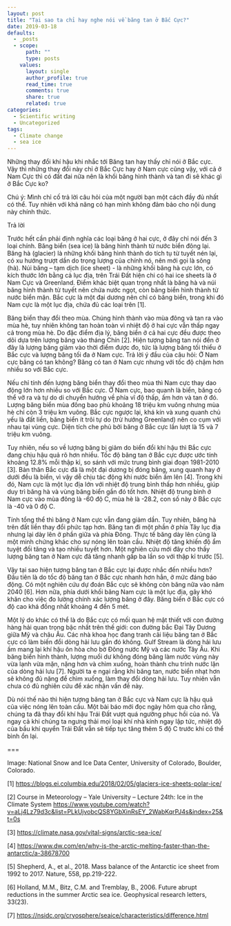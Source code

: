 ```yaml
---
layout: post
title: "Tại sao ta chỉ hay nghe nói về băng tan ở Bắc Cực?"
date: 2019-03-18
defaults:
  - _posts
  - scope:
      path: ""
      type: posts
    values:
      layout: single
      author_profile: true
      read_time: true
      comments: true
      share: true
      related: true
categories:
  - Scientific writing
  - Uncategorized
tags:
  - Climate change
  - sea ice
---
```


Những thay đổi khí hậu khi nhắc tới Băng tan hay thấy chỉ nói ở Bắc cực. Vậy thì những thay đổi này chỉ ở Bắc Cực hay ở Nam cực cũng vậy, với cả ở Nam Cực thì có đất đai nữa nên là khối băng hình thành và tan đi sẽ khác gì ở Bắc Cực ko?

Chú ý: Mình chỉ cố trả lời câu hỏi của một người bạn một cách đầy đủ nhất có thể. Tuy nhiên với khả năng có hạn mình không đảm bảo cho nội dung này chính thức.

Trả lời

Trước hết cần phải định nghĩa các loại băng ở hai cực, ở đây chỉ nói đến 3 loại chính. Băng biển (sea ice) là băng hình thành từ nước biển đông lại. Băng hà (glacier) là những khối băng hình thành do tích tụ từ tuyết nén lại, có xu hướng trượt dần do trọng lượng của chính nó, nên mới gọi là sông (hà). Núi băng – tạm dịch (ice sheet) - là những khối băng hà cực lớn, có kích thước lớn bằng cả lục địa, trên Trái Đất hiện chi có hai ice sheets là ở Nam Cực và Greenland. Điểm khác biệt quan trọng nhất là băng hà và núi băng hình thành từ tuyết nên chứa nước ngọt, còn băng biển hình thành từ nước biển mặn. Bắc cực là một đại dương nên chỉ có băng biển, trong khi đó Nam cực là một lục địa, chứa đủ các loại trên [1].

Băng biển thay đổi theo mùa. Chúng hình thành vào mùa đông và tan ra vào mùa hè, tuy nhiên không tan hoàn toàn vì nhiệt độ ở hai cực vẫn thấp ngay cả trong mùa hè. Do đặc điểm địa lý, băng biển ở cả hai cực đều được theo dõi dựa trên lượng băng vào tháng Chín [2]. Hiện tượng băng tan nói đến ở đây là lượng băng giảm vào thời điểm được đo, tức là lượng băng tối thiểu ở Bắc cực và lượng băng tối đa ở Nam cực.
Trả lời ý đầu của câu hỏi: Ở Nam cực băng có tan không? Băng có tan ở Nam cực nhưng với tốc độ chậm hơn nhiều so với Bắc cực.

Nếu chỉ tính đến lượng băng biển thay đổi theo mùa thì Nam cực thay dao động lớn hơn nhiều so với Bắc cực. Ở Nam cực, bao quanh là biển, băng có thể vỡ ra và tự do di chuyển hướng về phía vĩ độ thấp, ấm hơn và tan ở đó. Lượng băng biển mùa đông bao phủ khoảng 18 triệu km vuông nhưng mùa hè chỉ còn 3 triệu km vuông. Bắc cực ngược lại, khá kín và xung quanh chủ yếu là đất liền, băng biển ít trôi tự do (trừ hướng Greenland) nên co cụm với nhau tại vùng cực. Diện tích che phủ bởi băng ở Bắc cực lần lượt là 15 và 7 triệu km vuông.

Tuy nhiên, nếu so về lượng băng bị giảm do biến đổi khí hậu thì Bắc cực đang chịu hậu quả rõ hơn nhiều. Tốc độ băng tan ở Bắc cực được ước tính khoảng 12.8% mỗi thập kỉ, so sánh với mức trung bình giai đoạn 1981-2010 [3]. Bản thân Bắc cực đã là một đại dương bị đóng băng, xung quanh hay ở dưới đều là biển, vì vậy dễ chịu tác động khi nước biển ấm lên [4]. Trong khi đó, Nam cực là một lục địa lớn với nhiệt độ trung bình thấp hơn nhiều, giúp duy trì băng hà và vùng băng biển gần đó tốt hơn. Nhiệt độ trung bình ở Nam cực vào mùa đông là -60 độ C, mùa hè là -28.2, con số này ở Bắc cực là -40 và 0 độ C.

Tính tổng thể thì băng ở Nam cực vẫn đang giảm dần. Tuy nhiên, băng hà trên đất liền thay đổi phức tạp hơn. Băng tan đi một phần ở phía Tây lục địa nhưng lại dày lên ở phần giữa và phía Đông. Thực tế băng dày lên cũng là một minh chứng khác cho sự nóng lên toàn cầu. Nhiệt độ tăng khiến độ ẩm tuyệt đối tăng và tạo nhiều tuyết hơn. Một nghiên cứu mới đây cho thấy lượng băng tan ở Nam cực đã tăng nhanh gấp ba lần so với thập kỉ trước [5].

Vậy tại sao hiện tượng băng tan ở Bắc cực lại được nhắc đến nhiều hơn? Đầu tiên là do tốc độ băng tan ở Bắc cực nhanh hơn hẳn, ở mức đáng báo động. Có một nghiên cứu dự đoán Bắc cực sẽ không còn băng nữa vào năm 2040 [6]. Hơn nữa, phía dưới khối băng Nam cực là một lục địa, gây khó khăn cho việc đo lường chính xác lượng băng ở đây. Băng biển ở Bắc cực có độ cao khá đồng nhất khoảng 4 đến 5 mét.

Một lý do khác có thể là do Bắc cực có mối quan hệ mật thiết với con đường hàng hải quan trọng bậc nhất trên thế giới: con đường bắc Đại Tây Dương giữa Mỹ và châu Âu. Các nhà khoa học đang tranh cãi liệu băng tan ở Bắc cực có làm biến đổi dòng hải lưu gần đó không. Gulf Stream là dòng hải lưu ấm mang lại khí hậu ôn hòa cho bờ Đông nước Mỹ và các nước Tây Âu. Khi băng biển hình thành, lượng muối dư không đóng băng làm nước vùng này vừa lạnh vừa mặn, nặng hơn và chìm xuống, hoàn thành chu trình nước lặn của dòng hải lưu [7]. Người ta e ngại rằng khi băng tan, nước biển nhạt hơn sẽ không đủ nặng để chìm xuống, làm thay đổi dòng hải lưu. Tuy nhiên vẫn chưa có đủ nghiên cứu để xác nhận vấn đề này.

Dù nói thế nào thì hiện tượng băng tan ở Bắc cực và Nam cực là hậu quả của việc nóng lên toàn cầu. Một bài báo mới đọc ngày hôm qua cho rằng, chúng ta đã thay đổi khí hậu Trái Đất vượt quá ngưỡng phục hồi của nó. Và ngay cả khi chúng ta ngưng thải mọi loại khí nhà kính ngay lập tức, nhiệt độ của bầu khí quyển Trái Đất vẫn sẽ tiếp tục tăng thêm 5 độ C trước khi có thể bình ổn lại.

===

Image: National Snow and Ice Data Center, University of Colorado, Boulder, Colorado.

[1] https://blogs.ei.columbia.edu/2018/02/05/glaciers-ice-sheets-polar-ice/ 

[2] Course in Meteorology – Yale University – Lecture 24th: Ice in the Climate System https://www.youtube.com/watch?v=aLj4Lz79d3c&list=PLkUjvobcQS8YGbXinRsEY_2WabKqrPJ4s&index=25&t=0s 

[3] https://climate.nasa.gov/vital-signs/arctic-sea-ice/ 

[4] https://www.dw.com/en/why-is-the-arctic-melting-faster-than-the-antarctic/a-38678700 

[5] Shepherd, A., et al., 2018. Mass balance of the Antarctic ice sheet from 1992 to 2017. Nature, 558, pp.219-222.

[6] Holland, M.M., Bitz, C.M. and Tremblay, B., 2006. Future abrupt reductions in the summer Arctic sea ice. Geophysical research letters, 33(23).

[7] https://nsidc.org/cryosphere/seaice/characteristics/difference.html


